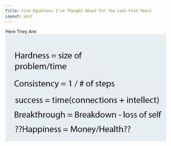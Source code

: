 ```yaml
---
Title: Five Equations I've Thought About For The Last Five Years
Layout: post
---
```

Here They Are:
![My helpful screenshot](/assets/five-equations.jpg)

